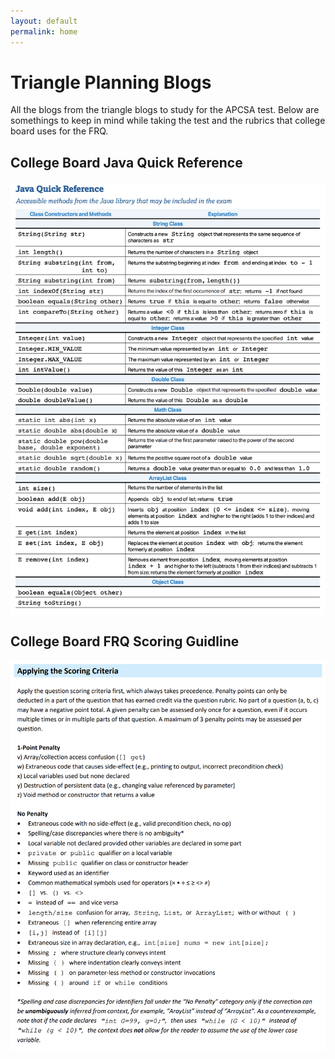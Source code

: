 ```yaml
---
layout: default
permalink: home
---
```


# Triangle Planning Blogs

All the blogs from the triangle blogs to study for the APCSA test. Below are somethings to keep in mind while taking the test and the rubrics that college board uses for the FRQ.

## College Board Java Quick Reference
<div style="text-align: center;">   
    <img src="images/javaquick.png" alt="drawing" width="700"/>
</div>

## College Board FRQ Scoring Guidline 
<div style="text-align: center;">   
    <img src="images/rubric.png" alt="drawing" width="700"/>
</div>


